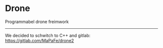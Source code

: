 # Drone
Programmabel drone freimwork

---

We decided to schwitch to C++ and gitlab: https://gitlab.com/MaPaFe/drone2
